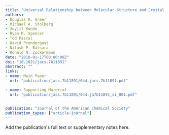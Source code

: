 ```yaml
---
title: "Universal Relationship between Molecular Structure and Crystal Structure in Peptoid Polymers and Prevalence of the <i>cis</i> Backbone Conformation"
authors:
- Douglas R. Greer
- Michael A. Stolberg
- Joyjit Kundu
- Ryan K. Spencer
- Tod Pascal
- David Prendergast
- Nitash P. Balsara
- Ronald N. Zuckermann
date: "2018-01-17T00:00:00Z"
doi: "10.1021/jacs.7b11891"
abstract: ""
links:
- name: Main Paper
  url: "publication/jacs.7b11891/044.jacs.7b11891.pdf"

- name: Supporting Material
  url: "publication/jacs.7b11891/044.ja7b11891_si_001.pdf"


publication: "Journal of the American Chemical Society"
publication_types: ["article-journal"]
---
```


Add the publication's full text or supplementary notes here.
